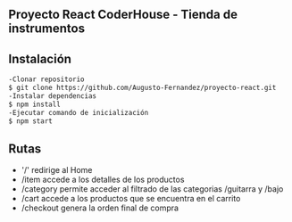 ## Proyecto React CoderHouse - Tienda de instrumentos

## Instalación

```sh
-Clonar repositorio
$ git clone https://github.com/Augusto-Fernandez/proyecto-react.git
-Instalar dependencias
$ npm install
-Ejecutar comando de inicialización
$ npm start
```

## Rutas

- '/' redirige al Home
- /item accede a los detalles de los productos
- /category permite acceder al filtrado de las categorias /guitarra y /bajo
- /cart accede a los productos que se encuentra en el carrito
- /checkout genera la orden final de compra

##
